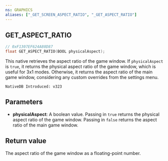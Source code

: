 ```yaml
---
ns: GRAPHICS
aliases: ["_GET_SCREEN_ASPECT_RATIO", "_GET_ASPECT_RATIO"]
---
```

## GET_ASPECT_RATIO

```c
// 0xF1307EF624A80D87
float GET_ASPECT_RATIO(BOOL physicalAspect);
```

This native retrieves the aspect ratio of the game window. If `physicalAspect` is `true`, it returns the physical aspect ratio of the game window, which is useful for 3x1 modes. Otherwise, it returns the aspect ratio of the main game window, considering any custom overrides from the settings menu.

```
NativeDB Introduced: v323
```

## Parameters
* **physicalAspect**: A boolean value. Passing in `true` returns the physical aspect ratio of the game window. Passing in `false` returns the aspect ratio of the main game window.

## Return value
The aspect ratio of the game window as a floating-point number.